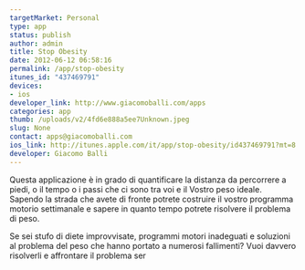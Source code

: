 ```yaml
--- 
targetMarket: Personal
type: app
status: publish
author: admin
title: Stop Obesity
date: 2012-06-12 06:58:16
permalink: /app/stop-obesity
itunes_id: "437469791"
devices: 
- ios
developer_link: http://www.giacomoballi.com/apps
categories: app
thumb: /uploads/v2/4fd6e888a5ee7Unknown.jpeg
slug: None
contact: apps@giacomoballi.com
ios_link: http://itunes.apple.com/it/app/stop-obesity/id437469791?mt=8
developer: Giacomo Balli
---
```



Questa applicazione è in grado di quantificare la distanza da percorrere a piedi, o il tempo o i passi che ci sono tra voi e il Vostro peso ideale. Sapendo la strada che avete di fronte potrete costruire il vostro programma motorio settimanale e sapere in quanto tempo potrete risolvere il problema di peso.   

  

Se sei stufo di diete improvvisate, programmi motori inadeguati e soluzioni al problema del peso che hanno portato a numerosi fallimenti? Vuoi davvero risolverli e affrontare il problema ser
